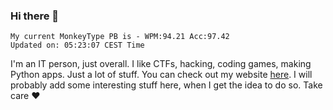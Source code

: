 ### Hi there 👋
<!-- PB START -->
```
My current MonkeyType PB is - WPM:94.21 Acc:97.42
Updated on: 05:23:07 CEST Time
```
<!-- PB END -->
I'm an IT person, just overall. I like CTFs, hacking, coding games, making Python apps. Just a lot of stuff.
You can check out my website [here](https://skill3472.github.io/).
I will probably add some interesting stuff here, when I get the idea to do so. Take care ❤️
